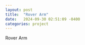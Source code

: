 ```yaml
---
layout: post
title:  "Rover Arm"
date:   2024-09-30 02:51:09 -0400
categories: project
---
```

Rover Arm 